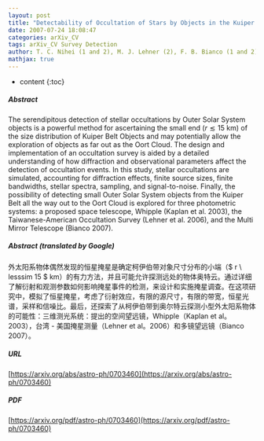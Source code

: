 ```yaml
---
layout: post
title: "Detectability of Occultation of Stars by Objects in the Kuiper Belt and Oort Cloud"
date: 2007-07-24 18:08:47
categories: arXiv_CV
tags: arXiv_CV Survey Detection
author: T. C. Nihei (1 and 2), M. J. Lehner (2), F. B. Bianco (1 and 2), S.-K. King (3), J. M. Giammarco (4), C. Alcock (2) ((1) Dept. of Physics and Astronomy, University of Pennsylvania, (2) Harvard-Smithsonian Center for Astrophysics, (3) Institute of Astronomy and Astrophysics, Academia Sinica, (4) Dept. of Physics, Temple University)
mathjax: true
---
```


* content
{:toc}

##### Abstract
The serendipitous detection of stellar occultations by Outer Solar System objects is a powerful method for ascertaining the small end ($r \lesssim 15$ km) of the size distribution of Kuiper Belt Objects and may potentially allow the exploration of objects as far out as the Oort Cloud. The design and implementation of an occultation survey is aided by a detailed understanding of how diffraction and observational parameters affect the detection of occultation events. In this study, stellar occultations are simulated, accounting for diffraction effects, finite source sizes, finite bandwidths, stellar spectra, sampling, and signal-to-noise. Finally, the possibility of detecting small Outer Solar System objects from the Kuiper Belt all the way out to the Oort Cloud is explored for three photometric systems: a proposed space telescope, Whipple (Kaplan et al. 2003), the Taiwanese-American Occultation Survey (Lehner et al. 2006), and the Multi Mirror Telescope (Bianco 2007).

##### Abstract (translated by Google)
外太阳系物体偶然发现的恒星掩星是确定柯伊伯带对象尺寸分布的小端（$ r \ lesssim 15 $ km）的有力方法，并且可能允许探测远处的物体奥特云。通过详细了解衍射和观测参数如何影响掩星事件的检测，来设计和实施掩星调查。在这项研究中，模拟了恒星掩星，考虑了衍射效应，有限的源尺寸，有限的带宽，恒星光谱，采样和信噪比。最后，还探索了从柯伊伯带到奥尔特云探测小型外太阳系物体的可能性：三维测光系统：提出的空间望远镜，Whipple（Kaplan et al。2003），台湾 - 美国掩星测量（Lehner et al。2006）和多镜望远镜（Bianco 2007）。

##### URL
[https://arxiv.org/abs/astro-ph/0703460](https://arxiv.org/abs/astro-ph/0703460)

##### PDF
[https://arxiv.org/pdf/astro-ph/0703460](https://arxiv.org/pdf/astro-ph/0703460)

